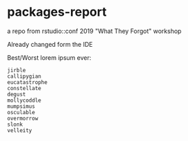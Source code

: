 # packages-report
a repo from rstudio::conf 2019 "What They Forgot" workshop

Already changed form the IDE 

Best/Worst lorem ipsum ever:

    jirble
    callipygian
    eucatastrophe 
    constellate
    degust
    mollycoddle
    mumpsimus
    osculable
    overmorrow
    slonk
    velleity